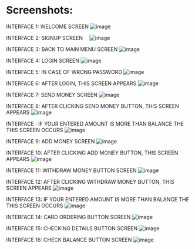 # Screenshots:
INTERFACE 1: WELCOME SCREEN
![image](https://github.com/hamzashazy/Bank-Management-System/assets/157788227/150f60c5-f280-4103-be37-8f913868ac8a)

INTERFACE 2: SIGNUP SCREEN
  ![image](https://github.com/hamzashazy/Bank-Management-System/assets/157788227/6505297a-1851-4d76-a178-7f541d829a76)

INTERFACE 3: BACK TO MAIN MENU SCREEN
![image](https://github.com/hamzashazy/Bank-Management-System/assets/157788227/4f63dab4-e461-45d5-b7e4-56eccd134d2d)

INTERFACE 4: LOGIN SCREEN
![image](https://github.com/hamzashazy/Bank-Management-System/assets/157788227/9daa75a0-3a4a-4f01-8f2d-45f8960eb16d)

INTERFACE 5: IN CASE OF WRONG PASSWORD
![image](https://github.com/hamzashazy/Bank-Management-System/assets/157788227/8193cb8a-eacc-41e5-a456-40cc79c35a2f)

INTERFACE 6: AFTER LOGIN, THIS SCREEN APPEARS
![image](https://github.com/hamzashazy/Bank-Management-System/assets/157788227/17e23dcd-2811-49fd-b437-7785c2dde50c)

INTERFACE 7: SEND MONEY SCREEN
![image](https://github.com/hamzashazy/Bank-Management-System/assets/157788227/6f16c418-4644-4423-8607-13c97939eaa2)


INTERFACE 8: AFTER CLICKING SEND MONEY BUTTON, THIS SCREEN APPEARS
![image](https://github.com/hamzashazy/Bank-Management-System/assets/157788227/0e3e4243-87b1-496d-80b2-47e8abcd885e)


INTERFACE : IF YOUR ENTERED
AMOUNT IS MORE THAN BALANCE THE THIS SCREEN OCCURS
![image](https://github.com/hamzashazy/Bank-Management-System/assets/157788227/bb2d9417-f6f7-443d-a985-b6836d480b53)

INTERFACE 9: ADD MONEY SCREEN
![image](https://github.com/hamzashazy/Bank-Management-System/assets/157788227/82014947-00ff-4c65-be91-a4bcfd0af5ae)

INTERFACE 10: AFTER CLICKING ADD MONEY BUTTON, THIS SCREEN APPEARS
![image](https://github.com/hamzashazy/Bank-Management-System/assets/157788227/8b9129e8-939a-4d25-a56d-e0462c4d1103)


INTERFACE 11: WITHDRAW MONEY BUTTON SCREEN
![image](https://github.com/hamzashazy/Bank-Management-System/assets/157788227/cfa6b5c8-ba0a-4d10-a9ce-276482870cd0)

INTERFACE 12: AFTER CLICKING WITHDRAW MONEY BUTTON, THIS SCREEN APPEARS
![image](https://github.com/hamzashazy/Bank-Management-System/assets/157788227/358f1a8b-e264-442b-9c9d-3eec29523594)

INTERFACE 13: IF YOUR ENTERED AMOUNT IS MORE THAN BALANCE THE THIS SCREEN OCCURS
![image](https://github.com/hamzashazy/Bank-Management-System/assets/157788227/8f143052-dc31-4904-b419-3dd210dc9b84)


INTERFACE 14: CARD ORDERING BUTTON SCREEN
![image](https://github.com/hamzashazy/Bank-Management-System/assets/157788227/097c86e8-45bd-460d-873d-1b4be4d72354)

INTERFACE 15: CHECKING DETAILS BUTTON SCREEN
![image](https://github.com/hamzashazy/Bank-Management-System/assets/157788227/51f93866-ad4e-4cbc-8705-f96516cfa904)

INTERFACE 16: CHECK BALANCE BUTTON SCREEN
![image](https://github.com/hamzashazy/Bank-Management-System/assets/157788227/76048a28-b097-4f38-95b6-d44f81df63a0)


